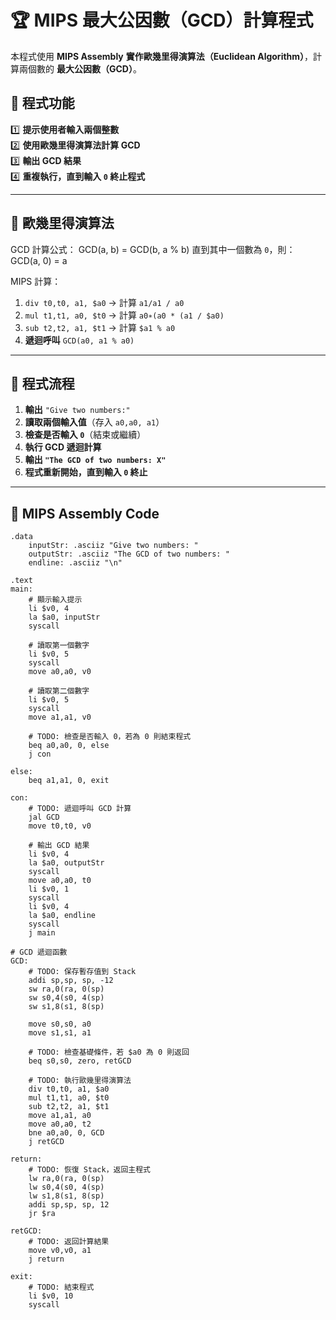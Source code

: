 # 🏆 MIPS 最大公因數（GCD）計算程式

本程式使用 **MIPS Assembly** **實作歐幾里得演算法（Euclidean Algorithm）**，計算兩個數的 **最大公因數（GCD）**。

## 📌 **程式功能**
1️⃣ **提示使用者輸入兩個整數**  
2️⃣ **使用歐幾里得演算法計算 GCD**  
3️⃣ **輸出 GCD 結果**  
4️⃣ **重複執行，直到輸入 `0` 終止程式**  

---

## 📜 **歐幾里得演算法**
GCD 計算公式：
GCD(a, b) = GCD(b, a % b)
直到其中一個數為 `0`，則：
GCD(a, 0) = a

MIPS 計算：
1. `div t0,t0, a1, $a0` → 計算 `a1/a1 / a0`
2. `mul t1,t1, a0, $t0` → 計算 `a0∗(a0 * (a1 / $a0)`
3. `sub t2,t2, a1, $t1` → 計算 `$a1 % a0`
4. **遞迴呼叫** `GCD(a0, a1 % a0)`

---

## 🚀 **程式流程**
1. **輸出** `"Give two numbers:"`
2. **讀取兩個輸入值**（存入 `a0,a0, a1`）
3. **檢查是否輸入 `0`**（結束或繼續）
4. **執行 GCD 遞迴計算**
5. **輸出 `"The GCD of two numbers: X"`**
6. **程式重新開始，直到輸入 `0` 終止**

---

## 📝 **MIPS Assembly Code**
```assembly
.data 
    inputStr: .asciiz "Give two numbers: "
    outputStr: .asciiz "The GCD of two numbers: "
    endline: .asciiz "\n"

.text
main:
    # 顯示輸入提示
    li $v0, 4
    la $a0, inputStr
    syscall

    # 讀取第一個數字
    li $v0, 5
    syscall
    move a0,a0, v0

    # 讀取第二個數字
    li $v0, 5
    syscall
    move a1,a1, v0

    # TODO: 檢查是否輸入 0，若為 0 則結束程式
    beq a0,a0, 0, else
    j con

else:
    beq a1,a1, 0, exit  

con:
    # TODO: 遞迴呼叫 GCD 計算
    jal GCD
    move t0,t0, v0

    # 輸出 GCD 結果
    li $v0, 4
    la $a0, outputStr
    syscall
    move a0,a0, t0
    li $v0, 1
    syscall
    li $v0, 4
    la $a0, endline
    syscall
    j main

# GCD 遞迴函數
GCD:
    # TODO: 保存暫存值到 Stack
    addi sp,sp, sp, -12
    sw ra,0(ra, 0(sp)
    sw s0,4(s0, 4(sp)
    sw s1,8(s1, 8(sp)

    move s0,s0, a0
    move s1,s1, a1

    # TODO: 檢查基礎條件，若 $a0 為 0 則返回
    beq s0,s0, zero, retGCD

    # TODO: 執行歐幾里得演算法
    div t0,t0, a1, $a0
    mul t1,t1, a0, $t0		
    sub t2,t2, a1, $t1
    move a1,a1, a0
    move a0,a0, t2
    bne a0,a0, 0, GCD
    j retGCD
    
return:
    # TODO: 恢復 Stack，返回主程式
    lw ra,0(ra, 0(sp)
    lw s0,4(s0, 4(sp)
    lw s1,8(s1, 8(sp)
    addi sp,sp, sp, 12
    jr $ra

retGCD:
    # TODO: 返回計算結果
    move v0,v0, a1  
    j return

exit:
    # TODO: 結束程式
    li $v0, 10
    syscall
```
